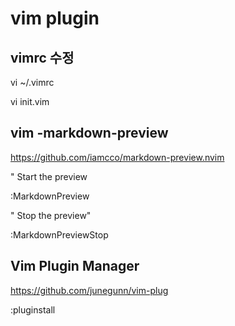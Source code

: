# vim plugin

## vimrc 수정

vi ~/.vimrc

vi init.vim

## vim -markdown-preview

https://github.com/iamcco/markdown-preview.nvim

" Start the preview

:MarkdownPreview

" Stop the preview"

:MarkdownPreviewStop

## Vim Plugin Manager

https://github.com/junegunn/vim-plug

:pluginstall

